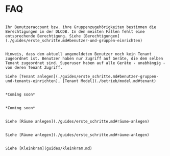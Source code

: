 # FAQ

`````{dropdown} Warum kann ich keinen Hersteller oder Zuliefer bearbeiten oder zuordnen?

Ihr Benutzeraccount bzw. ihre Gruppenzugehörigkeiten bestimmen die Berechtigungen in der DLCDB. In den meisten Fällen fehlt eine entsprechende Berechtigung. Siehe [Berechtigungen](./guides/erste_schritte.md#benutzer-und-gruppen-einrichten)
`````

`````{dropdown} No tenant set?

Hinweis, dass dem aktuell angemeldeten Benutzer noch kein Tenant zugeordnet ist. Benutzer haben nur Zugriff auf Geräte, die dem selben Tenant zugeordnet sind. Superuser haben auf alle Geräte - unabhängig - von deren Tenant Zugriff.

Siehe [Tenant anlegen](./guides/erste_schritte.md#benutzer-gruppen-und-tenants-einrichten), [Tenant Model](./betrieb/model.md#tenant)
`````

`````{dropdown} Wo ist die Historie eines Devices?

*Coming soon*
`````

`````{dropdown} Was ist ein "Record"?

*Coming soon*
`````

`````{dropdown} Was ist ein "Auto-Return-Raum"?

Siehe [Räume anlegen](./guides/erste_schritte.md#räume-anlegen)
`````

`````{dropdown} Was ist ein "Extern-Raum"?

Siehe [Räume anlegen](./guides/erste_schritte.md#räume-anlegen)
`````

`````{dropdown} Was ist "Kleinkram"?

Siehe [Kleinkram](guides/kleinkram.md) 
`````
